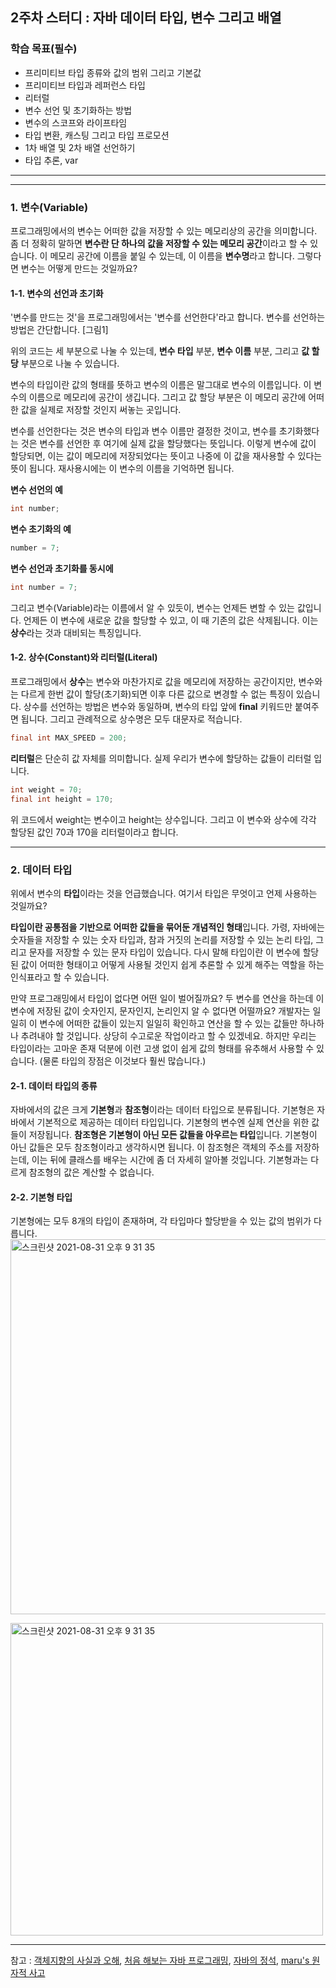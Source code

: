 ## 2주차 스터디 : 자바 데이터 타입, 변수 그리고 배열
### 학습 목표(필수)
- 프리미티브 타입 종류와 값의 범위 그리고 기본값
- 프리미티브 타입과 레퍼런스 타입
- 리터럴
- 변수 선언 및 초기화하는 방법
- 변수의 스코프와 라이프타임
- 타입 변환, 캐스팅 그리고 타입 프로모션
- 1차 배열 및 2차 배열 선언하기
- 타입 추론, var
___
___
### 1. 변수(Variable)
프로그래밍에서의 변수는 어떠한 값을 저장할 수 있는 메모리상의 공간을 의미합니다. 좀 더 정확히 말하면 **변수란 단 하나의 값을 저장할 수 있는 메모리 공간**이라고 할 수 있습니다. 이 메모리 공간에 이름을 붙일 수 있는데, 이 이름을 **변수명**라고 합니다. 그렇다면 변수는 어떻게 만드는 것일까요?

#### 1-1. 변수의 선언과 초기화
'변수를 만드는 것'을 프로그래밍에서는 '변수를 선언한다'라고 합니다. 변수를 선언하는 방법은 간단합니다.
[그림1]

위의 코드는 세 부분으로 나눌 수 있는데, **변수 타입** 부분, **변수 이름** 부분, 그리고 **값 할당** 부분으로 나눌 수 있습니다. 

변수의 타입이란 값의 형태를 뜻하고 변수의 이름은 말그대로 변수의 이름입니다. 이 변수의 이름으로 메모리에 공간이 생깁니다. 그리고 값 할당 부분은 이 메모리 공간에 어떠한 값을 실제로 저장할 것인지 써놓는 곳입니다. 

변수를 선언한다는 것은 변수의 타입과 변수 이름만 결정한 것이고, 변수를 초기화했다는 것은 변수를 선언한 후 여기에 실제 값을 할당했다는 뜻입니다. 이렇게 변수에 값이 할당되면, 이는 값이 메모리에 저장되었다는 뜻이고 나중에 이 값을 재사용할 수 있다는 뜻이 됩니다. 재사용시에는 이 변수의 이름을 기억하면 됩니다.

**변수 선언의 예**
```java
int number;
```

**변수 초기화의 예**
```java
number = 7;
```

**변수 선언과 초기화를 동시에**
```java
int number = 7;
```

그리고 변수(Variable)라는 이름에서 알 수 있듯이, 변수는 언제든 변할 수 있는 값입니다. 언제든 이 변수에 새로운 값을 할당할 수 있고, 이 때 기존의 값은 삭제됩니다. 이는 **상수**라는 것과 대비되는 특징입니다.

#### 1-2. 상수(Constant)와 리터럴(Literal)
프로그래밍에서 **상수**는 변수와 마찬가지로 값을 메모리에 저장하는 공간이지만, 변수와는 다르게 한번 값이 할당(초기화)되면 이후 다른 값으로 변경할 수 없는 특징이 있습니다. 상수를 선언하는 방법은 변수와 동일하며, 변수의 타입 앞에 **final** 키워드만 붙여주면 됩니다. 그리고 관례적으로 상수명은 모두 대문자로 적습니다.

```java
final int MAX_SPEED = 200;
```

**리터럴**은 단순히 값 자체를 의미합니다. 실제 우리가 변수에 할당하는 값들이 리터럴 입니다.
```java
int weight = 70;
final int height = 170;
```
위 코드에서 weight는 변수이고 height는 상수입니다. 그리고 이 변수와 상수에 각각 할당된 값인 70과 170을 리터럴이라고 합니다.
___

### 2. 데이터 타입
위에서 변수의 **타입**이라는 것을 언급했습니다. 여기서 타입은 무엇이고 언제 사용하는 것일까요?

**타입이란 공통점을 기반으로 어떠한 값들을 묶어둔 개념적인 형태**입니다. 가령, 자바에는 숫자들을 저장할 수 있는 숫자 타입과, 참과 거짓의 논리를 저장할 수 있는 논리 타입, 그리고 문자를 저장할 수 있는 문자 타입이 있습니다. 다시 말해 타입이란 이 변수에 할당된 값이 어떠한 형태이고 어떻게 사용될 것인지 쉽게 추론할 수 있게 해주는 역할을 하는 인식표라고 할 수 있습니다.

만약 프로그래밍에서 타입이 없다면 어떤 일이 벌어질까요? 두 변수를 연산을 하는데 이 변수에 저장된 값이 숫자인지, 문자인지, 논리인지 알 수 없다면 어떨까요? 개발자는 일일히 이 변수에 어떠한 값들이 있는지 일일히 확인하고 연산을 할 수 있는 값들만 하나하나 추려내야 할 것입니다. 상당히 수고로운 작업이라고 할 수 있겠네요. 하지만 우리는 타입이라는 고마운 존재 덕분에 이런 고생 없이 쉽게 값의 형태를 유추해서 사용할 수 있습니다. (물론 타입의 장점은 이것보다 훨씬 많습니다.)

#### 2-1. 데이터 타입의 종류
자바에서의 값은 크게 **기본형**과 **참조형**이라는 데이터 타입으로 분류됩니다. 기본형은 자바에서 기본적으로 제공하는 데이터 타입입니다. 기본형의 변수엔 실제 연산을 위한 값들이 저장됩니다. **참조형은 기본형이 아닌 모든 값들을 아우르는 타입**입니다. 기본형이 아닌 값들은 모두 참조형이라고 생각하시면 됩니다. 이 참조형은 객체의 주소를 저장하는데, 이는 뒤에 클래스를 배우는 시간에 좀 더 자세히 알아볼 것입니다. 기본형과는 다르게 참조형의 값은 계산할 수 없습니다.

#### 2-2. 기본형 타입
기본형에는 모두 8개의 타입이 존재하며, 각 타입마다 할당받을 수 있는 값의 범위가 다릅니다.
<img width="600" alt="스크린샷 2021-08-31 오후 9 31 35" src="https://user-images.githubusercontent.com/80696862/131839305-e37f0ed6-aa40-4c58-a9ca-fad708cf8361.png">

<img width="500" alt="스크린샷 2021-08-31 오후 9 31 35" src="https://user-images.githubusercontent.com/80696862/131839718-bc9d301e-f228-41f0-ac42-d0711ff8b212.png">

___

참고 : [객체지향의 사실과 오해](https://www.aladin.co.kr/shop/wproduct.aspx?ItemId=60550259), [처음 해보는 자바 프로그래밍](https://www.aladin.co.kr/shop/wproduct.aspx?ItemId=179702789), [자바의 정석](https://www.aladin.co.kr/shop/wproduct.aspx?ItemId=76083001), [maru's 원자적 사고](https://catch-me-java.tistory.com/14?category=438116)

